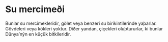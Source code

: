 # Su mercimeði

Bunlar su mercimekleridir, gölet veya benzeri su birikintilerinde yaþarlar.
Gövdeleri veya kökleri yoktur. Diðer yandan, çiçekleri oluþtururlar, ki bunlar
Dünya’nýn en küçük bitkileridir.
